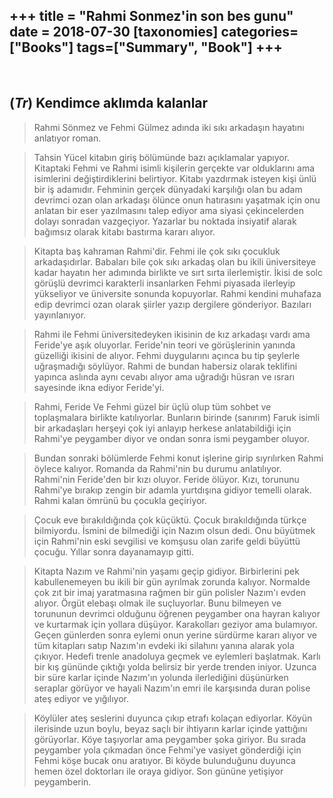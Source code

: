 +++
title = "Rahmi Sonmez'in son bes gunu"
date = 2018-07-30
[taxonomies]
categories=["Books"]
tags=["Summary", "Book"]
+++
---
<br>

## (*Tr*) Kendimce aklımda kalanlar
>Rahmi Sönmez ve Fehmi Gülmez adında iki sıkı arkadaşın hayatını anlatıyor roman.

>Tahsin Yücel kitabın giriş bölümünde bazı açıklamalar yapıyor. Kitaptaki Fehmi ve Rahmi isimli kişilerin gerçekte var olduklarını ama isimlerini değiştirdiklerini belirtiyor. Kitabı yazdırmak isteyen kişi ünlü bir iş adamıdır. Fehminin gerçek dünyadaki karşılığı olan bu adam devrimci ozan olan arkadaşı ölünce onun hatırasını yaşatmak için onu anlatan bir eser yazılmasını talep ediyor ama siyasi çekincelerden dolayı sonradan vazgeçiyor. Yazarlar bu noktada insiyatif alarak bağımsız olarak kitabı bastırma kararı alıyor.

>Kitapta baş kahraman Rahmi'dir. Fehmi ile çok sıkı çocukluk arkadaşıdırlar. Babaları bile çok sıkı arkadaş olan bu ikili üniversiteye kadar hayatın her adımında birlikte ve sırt sırta ilerlemiştir. İkisi de solc görüşlü devrimci karakterli insanlarken Fehmi piyasada ilerleyip yükseliyor ve üniversite sonunda kopuyorlar. Rahmi kendini muhafaza edip devrimci ozan olarak şiirler yazıp dergilere gönderiyor. Bazıları yayınlanıyor.

>Rahmi ile Fehmi üniversitedeyken ikisinin de kız arkadaşı vardı ama Feride'ye aşık oluyorlar. Feride'nin teori ve görüşlerinin yanında güzelliği ikisini de alıyor. Fehmi duygularını açınca bu tip şeylerle uğraşmadığı söylüyor. Rahmi de bundan habersiz olarak teklifini yapınca aslında aynı cevabı alıyor ama uğradığı hüsran ve ısrarı sayesinde ikna ediyor Feride'yi.

>Rahmi, Feride Ve Fehmi güzel bir üçlü olup tüm sohbet ve toplaşmalara birlikte katılıyorlar. Bunların birinde (sanırım) Faruk isimli bir arkadaşları herşeyi çok iyi anlayıp herkese anlatabildiği için Rahmi'ye peygamber diyor ve ondan sonra ismi peygamber oluyor.

>Bundan sonraki bölümlerde Fehmi konut işlerine girip sıyrılırken Rahmi öylece kalıyor. Romanda da Rahmi'nin bu durumu anlatılıyor. Rahmi'nin Feride'den bir kızı oluyor. Feride ölüyor. Kızı, torununu Rahmi'ye bırakıp zengin bir adamla yurtdışına gidiyor temelli olarak. Rahmi kalan ömrünü bu çocukla geçiriyor.

>Çocuk eve bırakıldığında çok küçüktü. Çocuk bırakıldığında türkçe bilmiyordu. İsmini de bilmediği için Nazım olsun dedi. Onu büyütmek için Rahmi'nin eski sevgilisi ve komşusu olan zarife geldi büyüttü çocuğu. Yıllar sonra dayanamayıp gitti.

>Kitapta Nazım ve Rahmi'nin yaşamı geçip gidiyor. Birbirlerini pek kabullenemeyen bu ikili bir gün ayrılmak zorunda kalıyor. Normalde çok zıt bir imaj yaratmasına rağmen bir gün polisler Nazım'ı evden alıyor. Örgüt elebaşı olmak ile suçluyorlar. Bunu bilmeyen ve torununun devrimci olduğunu öğrenen peygamber ona hayran kalıyor ve kurtarmak için yollara düşüyor. Karakolları geziyor ama bulamıyor. Geçen günlerden sonra eylemi onun yerine sürdürme kararı alıyor ve tüm kitapları satıp Nazım'ın evdeki iki silahını yanına alarak yola çıkıyor. Hedefi trenle anadoluya geçmek ve eylemleri başlatmak. Karlı bir kış gününde çıktığı yolda belirsiz bir yerde trenden iniyor. Uzunca bir süre karlar içinde Nazım'ın yolunda ilerlediğini düşünürken seraplar görüyor ve hayali Nazım'ın emri ile karşısında duran polise ateş ediyor ve yığılıyor.

>Köylüler ateş seslerini duyunca çıkıp etrafı kolaçan ediyorlar. Köyün ilerisinde uzun boylu, beyaz saçlı bir ihtiyarın karlar içinde yattığını görüyorlar. Köye taşıyorlar ama peygamber şoka giriyor. Bu sırada peygamber yola çıkmadan önce Fehmi'ye vasiyet gönderdiği için Fehmi köşe bucak onu aratıyor. Bi köyde bulunduğunu duyunca hemen özel doktorları ile oraya gidiyor. Son gününe yetişiyor peygamberin.